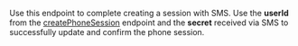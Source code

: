 Use this endpoint to complete creating a session with SMS. Use the **userId** from the [createPhoneSession](https://appwrite.io/docs/client/account?sdk=web-default#accountCreatePhoneSession) endpoint and the **secret** received via SMS to successfully update and confirm the phone session.
